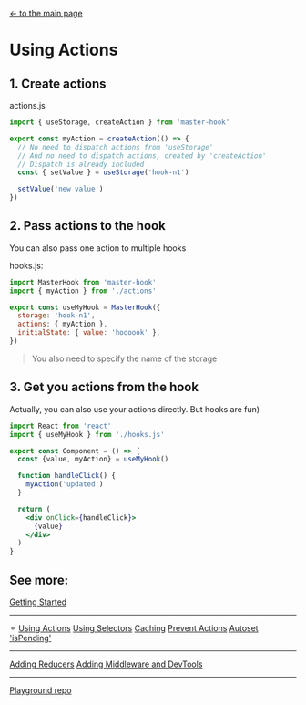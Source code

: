 [<- to the main page](https://github.com/opium-pro/master-hook)

# Using Actions


## 1. Create actions

actions.js
```js
import { useStorage, createAction } from 'master-hook'

export const myAction = createAction(() => {
  // No need to dispatch actions from 'useStorage'
  // And no need to dispatch actions, created by 'createAction'
  // Dispatch is already included
  const { setValue } = useStorage('hook-n1')

  setValue('new value')
})
```

## 2. Pass actions to the hook
You can also pass one action to multiple hooks

hooks.js:
```js
import MasterHook from 'master-hook'
import { myAction } from './actions'

export const useMyHook = MasterHook({
  storage: 'hook-n1',
  actions: { myAction },
  initialState: { value: 'hoooook' },
})
```
> You also need to specify the name of the storage


## 3. Get you actions from the hook
Actually, you can also use your actions directly.
But hooks are fun)

```jsx
import React from 'react'
import { useMyHook } from './hooks.js'

export const Component = () => {
  const {value, myAction} = useMyHook()

  function handleClick() {
    myAction('updated')
  }

  return (
    <div onClick={handleClick}>
      {value}
    </div>
  )
}
```

## See more:

[Getting Started](https://github.com/opium-pro/master-hook/blob/master/docs/GETTING_STARTED.md)

---

⚬ [Using Actions](https://github.com/opium-pro/master-hook/blob/master/docs/ACTIONS.md)
[Using Selectors](https://github.com/opium-pro/master-hook/blob/master/docs/SELECTORS.md)
[Caching](https://github.com/opium-pro/master-hook/blob/master/docs/CACHING.md)
[Prevent Actions](https://github.com/opium-pro/master-hook/blob/master/docs/PREVENT_ACTIONS.md)
[Autoset 'isPending'](https://github.com/opium-pro/master-hook/blob/master/docs/IS_PENDING.md)

---

[Adding Reducers](https://github.com/opium-pro/master-hook/blob/master/docs/ADDING_REDUCERS.md)
[Adding Middleware and DevTools](https://github.com/opium-pro/master-hook/blob/master/docs/ADDING_MIDDLEWARE.md)

---

[Playground repo](https://github.com/opium-pro/master-hook-playground)